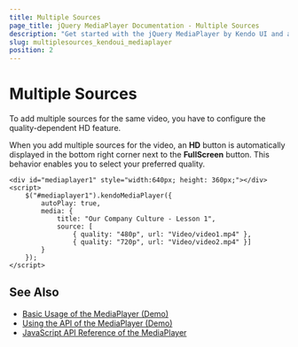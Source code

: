 ```yaml
---
title: Multiple Sources
page_title: jQuery MediaPlayer Documentation - Multiple Sources
description: "Get started with the jQuery MediaPlayer by Kendo UI and add multiple sources to the same video."
slug: multiplesources_kendoui_mediaplayer
position: 2
---
```


# Multiple Sources

To add multiple sources for the same video, you have to configure the quality-dependent HD feature.

When you add multiple sources for the video, an **HD** button is automatically displayed in the bottom right corner next to the **FullScreen** button. This behavior enables you to select your preferred quality.

```dojo
<div id="mediaplayer1" style="width:640px; height: 360px;"></div>
<script>
    $("#mediaplayer1").kendoMediaPlayer({
        autoPlay: true,
        media: {
            title: "Our Company Culture - Lesson 1",
            source: [
                { quality: "480p", url: "Video/video1.mp4" },
                { quality: "720p", url: "Video/video2.mp4" }]
        }
    });
</script>
```

## See Also

* [Basic Usage of the MediaPlayer (Demo)](https://demos.telerik.com/kendo-ui/mediaplayer/index)
* [Using the API of the MediaPlayer (Demo)](https://demos.telerik.com/kendo-ui/mediaplayer/api)
* [JavaScript API Reference of the MediaPlayer](/api/javascript/ui/mediaplayer)
